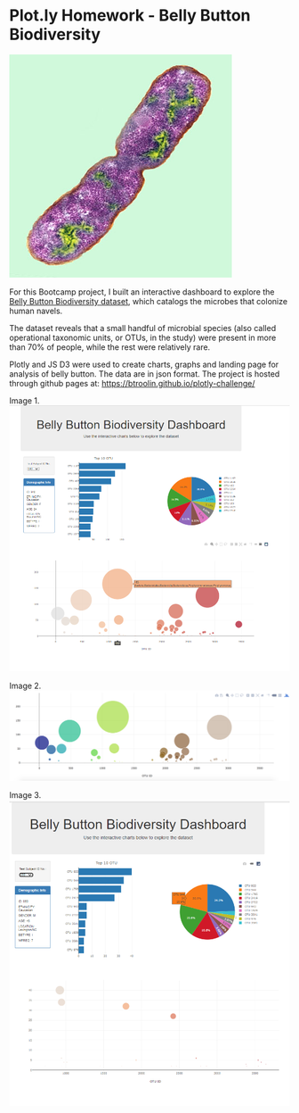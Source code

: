 # Plot.ly Homework - Belly Button Biodiversity

![Bacteria by filterforge.com](Images/bacteria.jpg)

For this Bootcamp project, I built an interactive dashboard to explore the [Belly Button Biodiversity dataset](http://robdunnlab.com/projects/belly-button-biodiversity/), which catalogs the microbes that colonize human navels.

The dataset reveals that a small handful of microbial species (also called operational taxonomic units, or OTUs, in the study) were present in more than 70% of people, while the rest were relatively rare.

Plotly and JS D3 were used to create charts, graphs and landing page for analysis of belly button. The data are in json format. The project is hosted through github pages at: https://btroolin.github.io/plotly-challenge/

Image 1.
![bar Chart](Screenshot_1.png)

Image 2.
![Bubble Chart](Images/bubble_chart.png)

Image 3.
![hw](Screenshot_3.png)

#
